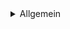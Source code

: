 <details>
<summary>Allgemein</summary>

<blockquote> 
<details>
<summary>Wer nutzt die SHI-Produkte bereits?</summary>

> Eine Auswahl unserer Kunden finden Sie hier.
</details>

<details>
<summary>Sind Vorkenntnisse erforderlich?</summary>

> Die SHI-Produkte richtet sich an Nichtexperten. Alle Mitarbeitenden können ohne lange Einarbeitungen mit den Tools arbeiten.
</details>

<details>
<summary>Können die SHI-Produkte nur im Paket erworben werden?</summary>

> Nein, alle Produkte und Erweiterungen können auch einzeln erworben werden.
</details>

<details>
<summary>Wofür können Lizenzen erworben werden?</summary>

> Sie können für SHI-Digital und die SHI-App Lizenzen erwerben. Für den SHI-Koffer fallen einmalge Anschaffungskosten an.
</details>

<details>
<summary>Sind die SHI-Produkte FIM-kompatibel?</summary>

> Ja. Modulo wird für das Modellieren mit FIM-kompatiblen Referenzmodellen und Limo für FIM-kompatible Referenzdatenschemata genutzt.
</details>

</blockquote>
</details>
